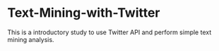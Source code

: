 # Text-Mining-with-Twitter
This is a introductory study to use Twitter API and perform simple text mining analysis.

